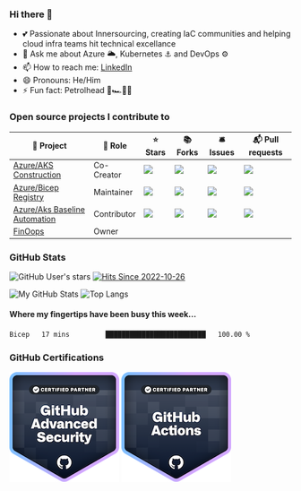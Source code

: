 ### Hi there 👋

- 💕 Passionate about Innersourcing, creating IaC communities and helping cloud infra teams hit technical excellance
- 💬 Ask me about Azure 🌥️, Kubernetes ⚓ and DevOps ⚙️
- 📫 How to reach me: [LinkedIn](https://www.linkedin.com/in/gordonbyers/)
- 😄 Pronouns: He/Him 
- ⚡ Fun fact: Petrolhead 🏁🏎️🚗🚙

### Open source projects I contribute to

🎁 Project | 🏢 Role | ⭐ Stars | 📚 Forks | 🛎 Issues | 📬 Pull requests
----------- | -------- | --------- | --------- | --------- | ---------------
[Azure/AKS Construction](https://github.com/azure/aks-construction) | Co-Creator | ![](https://img.shields.io/github/stars/azure/aks-construction?style=flat-square&labelColor=343b41) | ![](https://img.shields.io/github/forks/azure/aks-construction?style=flat-square&labelColor=343b41) | ![](https://img.shields.io/github/issues/azure/aks-construction?style=flat-square&labelColor=343b41) | ![](https://img.shields.io/github/issues-pr/azure/aks-construction?style=flat-square&labelColor=343b41)
[Azure/Bicep Registry](https://github.com/Azure/bicep-registry-modules) | Maintainer  | ![](https://img.shields.io/github/stars/azure/bicep-registry-modules?style=flat-square&labelColor=343b41) | ![](https://img.shields.io/github/forks/azure/bicep-registry-modules?style=flat-square&labelColor=343b41) | ![](https://img.shields.io/github/issues/azure/bicep-registry-modules?style=flat-square&labelColor=343b41) | ![](https://img.shields.io/github/issues-pr/azure/bicep-registry-modules?style=flat-square&labelColor=343b41)
[Azure/Aks Baseline Automation](https://github.com/Azure/aks-baseline-automation) | Contributor | ![](https://img.shields.io/github/stars/azure/aks-baseline-automation?style=flat-square&labelColor=343b41) | ![](https://img.shields.io/github/forks/azure/aks-baseline-automation?style=flat-square&labelColor=343b41) | ![](https://img.shields.io/github/issues/azure/aks-baseline-automation?style=flat-square&labelColor=343b41) | ![](https://img.shields.io/github/issues-pr/azure/aks-baseline-automation?style=flat-square&labelColor=343b41)
[FinOops](https://github.com/finoops) | Owner |

### GitHub Stats

![GitHub User's stars](https://img.shields.io/github/stars/gordonby?affiliations=OWNER%2CCOLLABORATOR&label=Owner%20%2B%20Collaborator%20Stars&logo=GitHub&style=for-the-badge&labelColor=343b41) [![Hits Since 2022-10-26](https://hits.sh/github.com/gordonby/hits.svg&style=for-the-badge.svg?view=today-total&style=for-the-badge)](https://hits.sh/github.com/gordonby/hits.svg&style=for-the-badge/)

![My GitHub Stats](https://github-readme-stats.vercel.app/api/?username=gordonby&count_private=true&theme=tokyonight&showicons=true)
![Top Langs](https://github-readme-stats.vercel.app/api/top-langs/?username=gordonby&hide=css,html&layout=compact&theme=tokyonight)

#### Where my fingertips have been busy **this week**... 
<!--START_SECTION:waka-->

```txt
Bicep   17 mins         █████████████████████████   100.00 %
```

<!--END_SECTION:waka-->

### GitHub Certifications

[![GitHub Advanced Security](github-advanced-security.png)](https://www.credly.com/users/gordon-byers/badges?sort=-state_updated_at&page=1)
[![GitHub Actions](github-actions.png)](https://www.credly.com/users/gordon-byers/badges?sort=-state_updated_at&page=1)

